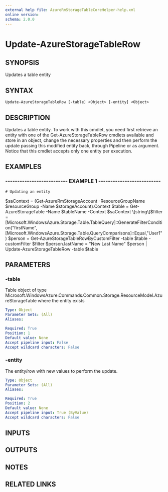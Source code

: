 ```yaml
---
external help file: AzureRmStorageTableCoreHelper-help.xml
online version: 
schema: 2.0.0
---
```


# Update-AzureStorageTableRow

## SYNOPSIS
Updates a table entity

## SYNTAX

```
Update-AzureStorageTableRow [-table] <Object> [-entity] <Object>
```

## DESCRIPTION
Updates a table entity.
To work with this cmdlet, you need first retrieve an entity with one of the Get-AzureStorageTableRow cmdlets available
and store in an object, change the necessary properties and then perform the update passing this modified entity back, through Pipeline or as argument.
Notice that this cmdlet accepts only one entity per execution.

## EXAMPLES

### -------------------------- EXAMPLE 1 --------------------------
```
# Updating an entity
```

$saContext = (Get-AzureRmStorageAccount -ResourceGroupName $resourceGroup -Name $storageAccount).Context
$table = Get-AzureStorageTable -Name $tableName -Context $saContext	
\[string\]$filter = \[Microsoft.WindowsAzure.Storage.Table.TableQuery\]::GenerateFilterCondition("firstName",\[Microsoft.WindowsAzure.Storage.Table.QueryComparisons\]::Equal,"User1")
$person = Get-AzureStorageTableRowByCustomFilter -table $table -customFilter $filter
$person.lastName = "New Last Name"
$person | Update-AzureStorageTableRow -table $table

## PARAMETERS

### -table
Table object of type Microsoft.WindowsAzure.Commands.Common.Storage.ResourceModel.AzureStorageTable where the entity exists

```yaml
Type: Object
Parameter Sets: (All)
Aliases: 

Required: True
Position: 1
Default value: None
Accept pipeline input: False
Accept wildcard characters: False
```

### -entity
The entity/row with new values to perform the update.

```yaml
Type: Object
Parameter Sets: (All)
Aliases: 

Required: True
Position: 2
Default value: None
Accept pipeline input: True (ByValue)
Accept wildcard characters: False
```

## INPUTS

## OUTPUTS

## NOTES

## RELATED LINKS

